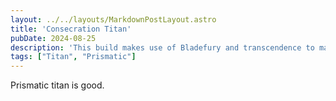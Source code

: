 ```yaml
---
layout: ../../layouts/MarkdownPostLayout.astro
title: 'Consecration Titan'
pubDate: 2024-08-25
description: 'This build makes use of Bladefury and transcendence to maximize uptime on a Synthoceps-enhanced Consecrate.'
tags: ["Titan", "Prismatic"]
---
```

Prismatic titan is good.